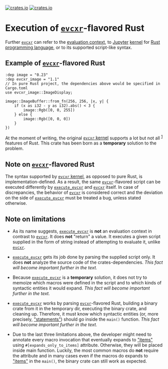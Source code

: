[![crates.io](https://img.shields.io/crates/v/execute_evcxr.svg)][`execute_evcxr`]
[![crates.io](https://img.shields.io/crates/d/execute_evcxr.svg)][`execute_evcxr`]

# Execution of [`evcxr`]-flavored Rust

Further [`evcxr`] can refer to the [evaluation context](https://crates.io/crates/evcxr),
to [Jupyter](https://en.wikipedia.org/wiki/Project_Jupyter) [kernel](https://docs.jupyter.org/en/latest/projects/kernels.html) for [Rust programming language](https://www.rust-lang.org/), or to its supported script-like syntax.

## Example of [`evcxr`]-flavored Rust

```rust,no_run
:dep image = "0.23"
:dep evcxr_image = "1.1"
// In pure Rust project, the dependencies above would be specified in Cargo.toml
use evcxr_image::ImageDisplay;

image::ImageBuffer::from_fn(256, 256, |x, y| {
    if (x as i32 - y as i32).abs() < 3 {
        image::Rgb([0, 0, 255])
    } else {
        image::Rgb([0, 0, 0])
    }
})
```

At the moment of writing, the original [`evcxr` kernel] supports a lot but not all <sup><a href="https://github.com/google/evcxr/issues/165">1</a></sup> features of Rust. This crate has been born as a **temporary** solution to the problem.

## Note on [`evcxr`]-flavored Rust

The syntax supported by [`evcxr` kernel], as opposed to pure Rust, is implementation-defined. As a result, the same [`evcxr`]-flavored script can be executed differently by [`execute_evcxr`] and [`evcxr`] itself. In case of discrepancies, the behavior of [`evcxr`] is considered correct and the deviation on the side of [`execute_evcxr`] must be treated a bug, unless stated otherwise.

## Note on limitations

* As its name suggests, [`execute_evcxr`] is **not** an evaluation context in contrast to [`evcxr`]. It does **not** "return" a value. It executes a given script supplied in the form of string instead of attempting to evaluate it, unlike [`evcxr`].

* [`execute_evcxr`] gets its job done by parsing the supplied script only. It does **not** analyze the source code of the crates-dependencies. *This fact will become important further in the text.*

* Because [`execute_evcxr`] is a **temporary** solution, it does not try to memoize which macros were defined in the script and to which kinds of syntactic entities it would expand. *This fact will become important further in the text.*

* [`execute_evcxr`] works by parsing [`evcxr`]-flavored Rust, building a binary crate from it in the temporary dir, executing the binary crate, and cleaning up. Therefore, it must know which syntactic entities (or, more precisely, ["statements"](https://doc.rust-lang.org/reference/statements.html)) should go inside the `main()` function. *This fact will become important further in the text.*

* Due to the last three limitations above, the developer might need to annotate every macro invocation that eventually expands to ["items"](https://doc.rust-lang.org/reference/items.html) using `#[expands_only_to_items]` attribute. Otherwise, they will be placed inside main function. Luckily, the most common macros do **not** require the attribute and in many cases even if the macros do expands to ["items"](https://doc.rust-lang.org/reference/items.html) in the `main()`, the binary crate can still work as expected.

[`execute_evcxr`]: https://crates.io/crates/execute_evcxr
[`evcxr`]: https://github.com/google/evcxr/blob/main/evcxr_jupyter/samples/evcxr_jupyter_tour.ipynb
[`evcxr` kernel]: https://github.com/google/evcxr/tree/main/evcxr_jupyter